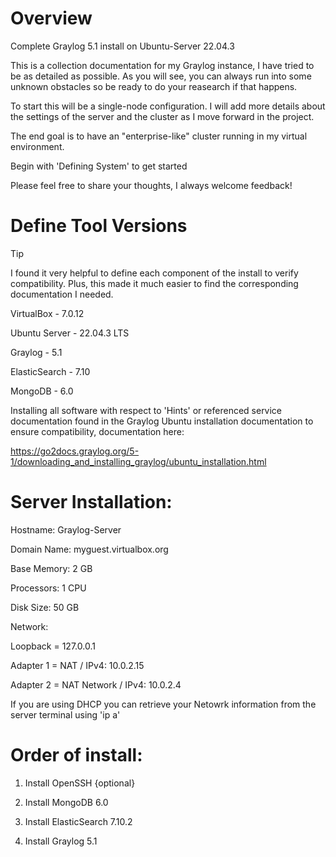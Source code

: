 # Overview
Complete Graylog 5.1 install on Ubuntu-Server 22.04.3

This is a collection documentation for my Graylog instance, I have tried to be as detailed as possible. As you will see, you can always run into some unknown obstacles so be ready to do your reasearch if that happens.

To start this will be a single-node configuration. I will add more details about the settings of the server and the cluster as I move forward in the project.

The end goal is to have an "enterprise-like" cluster running in my virtual environment.

Begin with 'Defining System' to get started

Please feel free to share your thoughts, I always welcome feedback!

# Define Tool Versions
>[!TIP]
>I found it very helpful to define each component of the install to verify compatibility. Plus, this made it much easier to find the corresponding documentation I needed.

VirtualBox - 7.0.12
  
Ubuntu Server - 22.04.3 LTS
 
Graylog - 5.1
 
ElasticSearch - 7.10
 
MongoDB - 6.0


Installing all software with respect to 'Hints' or referenced service documentation found in the Graylog Ubuntu installation documentation to ensure compatibility, documentation here: 

https://go2docs.graylog.org/5-1/downloading_and_installing_graylog/ubuntu_installation.html


# Server Installation:

Hostname: Graylog-Server

Domain Name: myguest.virtualbox.org

Base Memory: 2 GB

Processors: 1 CPU

Disk Size: 50 GB

Network:

Loopback  = 127.0.0.1

Adapter 1 = NAT / IPv4: 10.0.2.15

Adapter 2 = NAT Network / IPv4: 10.0.2.4

If you are using DHCP you can retrieve your Netowrk information from the server terminal using 'ip a'

# Order of install:

1. Install OpenSSH {optional}

2. Install MongoDB 6.0

3. Install ElasticSearch 7.10.2

4. Install Graylog 5.1
